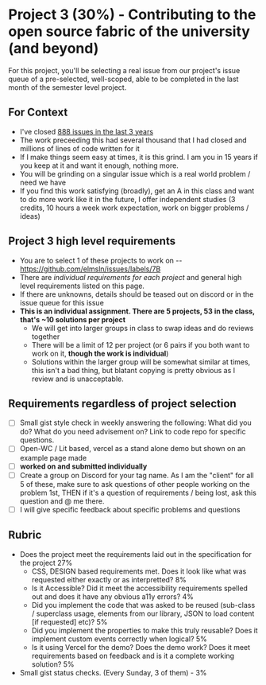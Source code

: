 # Project 3 (30%) - Contributing to the open source fabric of the university (and beyond)

For this project, you'll be selecting a real issue from our project's issue queue of a pre-selected, well-scoped, able to be completed in the last month of the semester level project.

## For Context
- I've closed [888 issues in the last 3 years](https://github.com/elmsln/issues/issues?q=assignee%3Abtopro+is%3Aopen)
- The work preceeding this had several thousand that I had closed and millions of lines of code written for it
- If I make things seem easy at times, it is this grind. I am you in 15 years if you keep at it and want it enough, nothing more.
- You will be grinding on a singular issue which is a real world problem / need we have
- If you find this work satisfying (broadly), get an A in this class and want to do more work like it in the future, I offer independent studies (3 credits, 10 hours a week work expectation, work on bigger problems / ideas)

## Project 3 high level requirements
- You are to select 1 of these projects to work on -- https://github.com/elmsln/issues/labels/7B
- There are _individual requirements for each project_ and general high level requirements listed on this page.
- If there are unknowns, details should be teased out on discord or in the issue queue for this issue
- **This is an individual assignment. There are 5 projects, 53 in the class, that's ~10 solutions per project** 
  - We will get into larger groups in class to swap ideas and do reviews together
  - There will be a limit of 12 per project (or 6 pairs if you both want to work on it, **though the work is individual**)
  - Solutions within the larger group will be somewhat similar at times, this isn't a bad thing, but blatant copying is pretty obvious as I review and is unacceptable.

## Requirements regardless of project selection
- [ ] Small gist style check in weekly answering the following: What did you do? What do you need advisement on? Link to code repo for specific questions.
- [ ] Open-WC / Lit based, vercel as a stand alone demo but shown on an example page made
- [ ] **worked on and submitted individually**
- [ ] Create a group on Discord for your tag name. As I am the "client" for all 5 of these, make sure to ask questions of other people working on the problem 1st, THEN if it's a question of requirements / being lost, ask this question and @ me there.
- [ ] I will give specific feedback about specific problems and questions

## Rubric
- Does the project meet the requirements laid out in the specification for the project 27%
  - CSS, DESIGN based requirements met. Does it look like what was requested either exactly or as interpretted? 8%
  - Is it Accessible? Did it meet the accessibility requirements spelled out and does it have any obvious a11y errors? 4%
  - Did you implement the code that was asked to be reused (sub-class / superclass usage, elements from our library, JSON to load content [if requested] etc)? 5%
  - Did you implement the properties to make this truly reusable? Does it implement custom events correctly when logical? 5%
  - Is it using Vercel for the demo? Does the demo work? Does it meet requirements based on feedback and is it a complete working solution? 5%
- Small gist status checks. (Every Sunday, 3 of them) - 3%
